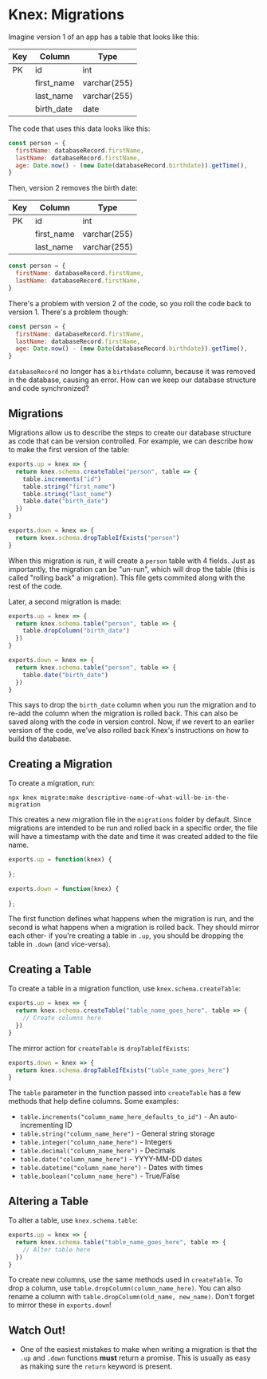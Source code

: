 # Knex: Migrations

Imagine version 1 of an app has a table that looks like this:

| Key | Column      | Type          |
| --- | ----------- | ------------- |
| PK  | id          | int           |
|     | first_name  | varchar(255)  |
|     | last_name   | varchar(255)  |
|     | birth_date  | date          |

The code that uses this data looks like this:

```js
const person = {
  firstName: databaseRecord.firstName,
  lastName: databaseRecord.firstName,
  age: Date.now() - (new Date(databaseRecord.birthdate)).getTime(),
}
```

Then, version 2 removes the birth date:

| Key | Column      | Type          |
| --- | ----------- | ------------- |
| PK  | id          | int           |
|     | first_name  | varchar(255)  |
|     | last_name   | varchar(255)  |

```js
const person = {
  firstName: databaseRecord.firstName,
  lastName: databaseRecord.firstName,
}
```

There's a problem with version 2 of the code, so you roll the code back to version 1. There's a problem though:

```js
const person = {
  firstName: databaseRecord.firstName,
  lastName: databaseRecord.firstName,
  age: Date.now() - (new Date(databaseRecord.birthdate)).getTime(),
}
```

`databaseRecord` no longer has a `birthdate` column, because it was removed in the database, causing an error. How can we keep our database structure and code synchronized?

## Migrations

Migrations allow us to describe the steps to create our database structure as code that can be version controlled. For example, we can describe how to make the first version of the table:

```js
exports.up = knex => {
  return knex.schema.createTable("person", table => {
    table.increments("id")
    table.string("first_name")
    table.string("last_name")
    table.date("birth_date")
  })  
}

exports.down = knex => {
  return knex.schema.dropTableIfExists("person")
}
```

When this migration is run, it will create a `person` table with 4 fields. Just as importantly, the migration can be "un-run", which will drop the table (this is called "rolling back" a migration). This file gets commited along with the rest of the code.

Later, a second migration is made:

```js
exports.up = knex => {
  return knex.schema.table("person", table => {
    table.dropColumn("birth_date")
  })  
}

exports.down = knex => {
  return knex.schema.table("person", table => {
    table.date("birth_date")
  })
}
```

This says to drop the `birth_date` column when you run the migration and to re-add the column when the migration is rolled back. This can also be saved along with the code in version control. Now, if we revert to an earlier version of the code, we've also rolled back Knex's instructions on how to build the database.

## Creating a Migration

To create a migration, run:

```
npx knex migrate:make descriptive-name-of-what-will-be-in-the-migration
```

This creates a new migration file in the `migrations` folder by default. Since migrations are intended to be run and rolled back in a specific order, the file will have a timestamp with the date and time it was created added to the file name.

```js
exports.up = function(knex) {
  
};

exports.down = function(knex) {
  
};
```

The first function defines what happens when the migration is run, and the second is what happens when a migration is rolled back. They should mirror each other- if you're creating a table in `.up`, you should be dropping the table in `.down` (and vice-versa).

## Creating a Table

To create a table in a migration function, use `knex.schema.createTable`:

```js
exports.up = knex => {
  return knex.schema.createTable("table_name_goes_here", table => {
    // Create columns here
  })  
}
```

The mirror action for `createTable` is `dropTableIfExists`:

```js
exports.down = knex => {
  return knex.schema.dropTableIfExists("table_name_goes_here")
}
```

The `table` parameter in the function passed into `createTable` has a few methods that help define columns. Some examples:

* `table.increments("column_name_here_defaults_to_id")` - An auto-incrementing ID
* `table.string("column_name_here")` - General string storage
* `table.integer("column_name_here")` - Integers
* `table.decimal("column_name_here")` - Decimals
* `table.date("column_name_here")` - YYYY-MM-DD dates
* `table.datetime("column_name_here")` - Dates with times
* `table.boolean("column_name_here")` - True/False

## Altering a Table

To alter a table, use `knex.schema.table`:

```js
exports.up = knex => {
  return knex.schema.table("table_name_goes_here", table => {
    // Alter table here
  })  
}
```

To create new columns, use the same methods used in `createTable`. To drop a column, use `table.dropColumn(column_name_here)`. You can also rename a column with `table.dropColumn(old_name, new_name)`. Don't forget to mirror these in `exports.down`!

## Watch Out!

* One of the easiest mistakes to make when writing a migration is that the `.up` and `.down` functions **must** return a promise. This is usually as easy as making sure the `return` keyword is present.
